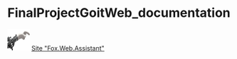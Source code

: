 # FinalProjectGoitWeb_documentation

<a href="[https://final-project-goit-web-antonbabenko.koyeb.app/](https://it-school-goit.github.io/FinalProjectGoitWeb/)"><img src="newsletter.png" alt="Назва зображення" width="50" height="50"></a>  [Site "Fox.Web.Assistant"](https://it-school-goit.github.io/FinalProjectGoitWeb/)  
